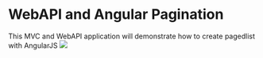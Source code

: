 # WebAPI and Angular Pagination
This MVC and WebAPI application will demonstrate how to create pagedlist with AngularJS
![](https://raw.github.com/ungleng/AngularWebAPIPagination/master/screenshot/screenshot.png)
